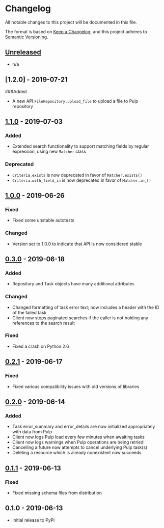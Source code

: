 # Changelog

All notable changes to this project will be documented in this file.

The format is based on [Keep a Changelog](https://keepachangelog.com/en/1.0.0/),
and this project adheres to [Semantic Versioning](https://semver.org/spec/v2.0.0.html).

## [Unreleased]

- n/a

## [1.2.0] - 2019-07-21

###Added
- A new API `FileRepository.upload_file` to upload a file to Pulp repository

## [1.1.0] - 2019-07-03

### Added
- Extended search functionality to support matching fields by regular expression,
  using new `Matcher` class

### Deprecated
- `Criteria.exists` is now deprecated in favor of `Matcher.exists()`
- `Criteria.with_field_in` is now deprecated in favor of `Matcher.in_()`

## [1.0.0] - 2019-06-26

### Fixed
- Fixed some unstable autotests

### Changed
- Version set to 1.0.0 to indicate that API is now considered stable

## [0.3.0] - 2019-06-18

### Added
- Repository and Task objects have many additional attributes

### Changed
- Changed formatting of task error text; now includes a header with the ID of
  the failed task
- Client now stops paginated searches if the caller is not holding any references
  to the search result

### Fixed
- Fixed a crash on Python 2.6

## [0.2.1] - 2019-06-17

### Fixed
- Fixed various compatibility issues with old versions of libraries

## [0.2.0] - 2019-06-14

### Added
- Task error_summary and error_details are now initialized appropriately
  with data from Pulp
- Client now logs Pulp load every few minutes when awaiting tasks
- Client now logs warnings when Pulp operations are being retried
- Cancelling a future now attempts to cancel underlying Pulp task(s)
- Deleting a resource which is already nonexistent now succeeds

## [0.1.1] - 2019-06-13

### Fixed
- Fixed missing schema files from distribution

## 0.1.0 - 2019-06-13

- Initial release to PyPI

[Unreleased]: https://github.com/release-engineering/pubtools-pulplib/compare/v1.1.0...HEAD
[1.1.0]: https://github.com/release-engineering/pubtools-pulplib/compare/v1.0.0...v1.1.0
[1.0.0]: https://github.com/release-engineering/pubtools-pulplib/compare/v0.3.0...v1.0.0
[0.3.0]: https://github.com/release-engineering/pubtools-pulplib/compare/v0.2.1...v0.3.0
[0.2.1]: https://github.com/release-engineering/pubtools-pulplib/compare/v0.2.0...v0.2.1
[0.2.0]: https://github.com/release-engineering/pubtools-pulplib/compare/v0.1.1...v0.2.0
[0.1.1]: https://github.com/release-engineering/pubtools-pulplib/compare/v0.1.0...v0.1.1
